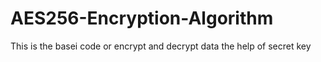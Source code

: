 # AES256-Encryption-Algorithm
This is the basei code or encrypt and decrypt data the help of secret key
